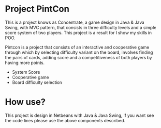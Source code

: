 # Project PintCon
This is a project  knows as Concentrate, a game design in Java & Java Swing, with MVC pattern, that consists in three difficulty levels and a simple score system of two players. This project is a result for I show my skills in POO.

Pintcon is a project that consists of an interactive and cooperative game through which by selecting difficulty variant on the board, involves finding the pairs of cards, adding score and a competitiveness of both players by having more points.

  - System Score
  - Cooperative game
  - Board difficulty selection

# How use?

This project is design in Netbeans with Java & Java Swing, if you want see the code lines please use the above components described.
